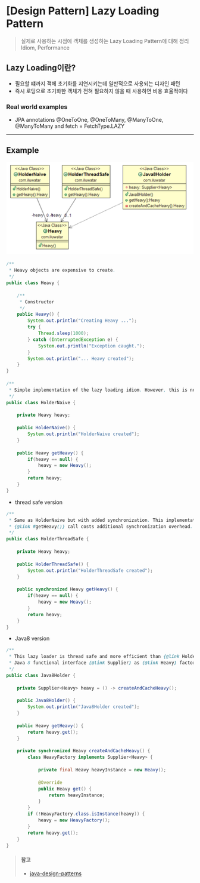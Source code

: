 # [Design Pattern] Lazy Loading Pattern
> 실제로 사용하는 시점에 객체를 생성하는 Lazy Loading Pattern에 대해 정리  
> Idiom, Performance

## Lazy Loading이란?
* 필요할 떄까지 객체 초기화를 지연시키는데 일반적으로 사용되는 디자인 패턴
* 즉시 로딩으로 초기화한 객체가 전혀 필요하지 않을 때 사용하면 비용 효율적이다

### Real world examples
* JPA annotations @OneToOne, @OneToMany, @ManyToOne, @ManyToMany and fetch = FetchType.LAZY

---

## Example

![Lazy Loading](https://github.com/opklnm102/study/blob/master/design-pattern/images/lazy_loading.png)

```java
/**
 * Heavy objects are expensive to create.
 */
public class Heavy {

    /**
     * Constructor
     */
    public Heavy() {
        System.out.println("Creating Heavy ...");
        try {
            Thread.sleep(1000);
        } catch (InterruptedException e) {
            System.out.println("Exception caught.");
        }
        System.out.println("... Heavy created");
    }
}

/**
 * Simple implementation of the lazy loading idiom. However, this is not thread safe.
 */
public class HolderNaive {

    private Heavy heavy;

    public HolderNaive() {
        System.out.println("HolderNaive created");
    }

    public Heavy getHeavy() {
        if(heavy == null) {
            heavy = new Heavy();
        }
        return heavy;
    }
}
```

* thread safe version
```java
/**
 * Same as HolderNaive but with added synchronization. This implementation is thread safe, but each
 * {@link #getHeavy()} call costs additional synchronization overhead.
 */
public class HolderThreadSafe {

    private Heavy heavy;

    public HolderThreadSafe() {
        System.out.println("HolderThreadSafe created");
    }

    public synchronized Heavy getHeavy() {
        if(heavy == null) {
            heavy = new Heavy();
        }
        return heavy;
    }
}
```

* Java8 version
```java
/**
 * This lazy loader is thread safe and more efficient than {@link HolderThreadSafe}. It utilizes
 * Java 8 functional interface {@link Supplier} as {@link Heavy} factory.
 */
public class Java8Holder {

    private Supplier<Heavy> heavy = () -> createAndCacheHeavy();

    public Java8Holder() {
        System.out.println("Java8Holder created");
    }

    public Heavy getHeavy() {
        return heavy.get();
    }

    private synchronized Heavy createAndCacheHeavy() {
        class HeavyFactory implements Supplier<Heavy> {

            private final Heavy heavyInstance = new Heavy();

            @Override
            public Heavy get() {
                return heavyInstance;
            }
        }
        if (!HeavyFactory.class.isInstance(heavy)) {
            heavy = new HeavyFactory();
        }
        return heavy.get();
    }
}
```


> #### 참고
> * [java-design-patterns](https://github.com/iluwatar/java-design-patterns/tree/master/lazy-loading)
